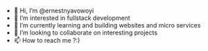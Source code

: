 - 👋 Hi, I’m @ernestnyavowoyi
- 👀 I’m interested in fullstack development
- 🌱 I’m currently learning and building websites and micro services
- 💞️ I’m looking to collaborate on interesting projects
- 📫 How to reach me ?:)

<!---
ernestnyavowoyi/ernestnyavowoyi is a ✨ special ✨ repository because its `README.md` (this file) appears on your GitHub profile.
You can click the Preview link to take a look at your changes.
--->
